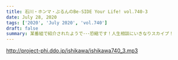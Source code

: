 ```yaml
---
title: 石川・ホンマ・ぶるんのBe-SIDE Your Life! vol.740-3
date: July 28, 2020
tags: ['2020', 'July 2020', 'vol.740']
draft: false
summary: 某番組で紹介されたようで･･･恐縮です！人生相談にいきなりスカイプ！
---
```


http://project-phi.ddo.jp/ishikawa/ishikawa740_3.mp3